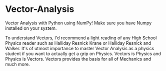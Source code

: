# Vector-Analysis
Vector Analysis with Python using NumPy!
Make sure you have Numpy installed on your system. 

To understand Vectors, I'd recommend a light reading of any High School Physics reader such as Halliday Resnick Krane or Halliday Resnick and Walker. It's of utmost importance to master Vector Analysis as a physics student if you want to actually get a grip on Physics. Vectors is Physics and Physics is Vectors. Vectors provides the basis for all of Mechanics and much more. 
